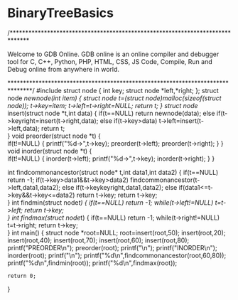 # BinaryTreeBasics
/******************************************************************************

Welcome to GDB Online.
GDB online is an online compiler and debugger tool for C, C++, Python, PHP, HTML, CSS, JS
Code, Compile, Run and Debug online from anywhere in world.

*******************************************************************************/
#include 
struct node
{
    int key;
    struct node *left,*right;
};
struct node *newnode(int item)
{
    struct node *t=(struct node*)malloc(sizeof(struct node));
    t->key=item;
    t->left=t->right=NULL;
    return t;
}
struct node* insert(struct node *t,int data)
{
    if(t==NULL)
       return newnode(data);
    else if(t->keyright=insert(t->right,data);
    else if(t->key>data)
       t->left=insert(t->left,data);
    return t;   
}
void preorder(struct node *t)
{   
    if(t!=NULL)
    {
    printf("%d->",t->key);
    preorder(t->left);
    preorder(t->right);
    }
}
void inorder(struct node *t)
{   
    if(t!=NULL)
    {
    inorder(t->left);
    printf("%d->",t->key);
    inorder(t->right);
    }
}

int findcommonancestor(struct node* t,int data1,int data2)
{
    if(t==NULL)
      return -1;
    if(t->key>data1&&t->key>data2)
      findcommonancestor(t->left,data1,data2);
    else if(t->keykeyright,data1,data2);
    else if(data1<=t->key&&t->key<=data2)
      return t->key;
    return t->key;  
}
int findmin(struct node*t)
{
    if(t==NULL)
      return -1;
    while(t->left!=NULL)
      t=t->left;
    return t->key;  
}
int findmax(struct node*t)
{
    if(t==NULL)
      return -1;
    while(t->right!=NULL)
      t=t->right;
    return t->key;  
}
int main()
{
    struct node *root=NULL;
    root=insert(root,50);
    insert(root,20);
    insert(root,40);
    insert(root,70);
    insert(root,60);
    insert(root,80);
    printf("PREORDER\n");
    preorder(root);
    printf("\n");
    printf("INORDER\n");
    inorder(root);
    printf("\n");
    printf("%d\n",findcommonancestor(root,60,80));
    printf("%d\n",findmin(root));
    printf("%d\n",findmax(root));
    
    return 0;
}



